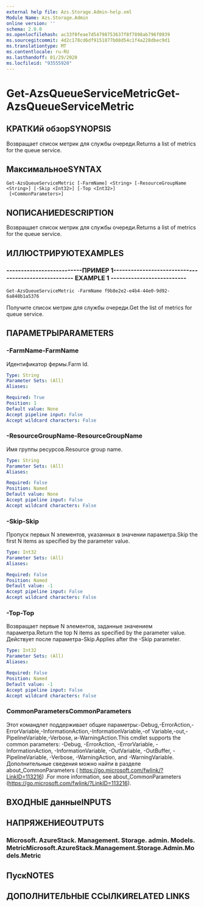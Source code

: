 ```yaml
---
external help file: Azs.Storage.Admin-help.xml
Module Name: Azs.Storage.Admin
online version: ''
schema: 2.0.0
ms.openlocfilehash: ac33f0feae7d54798753637f8f7898ab796f0939
ms.sourcegitcommit: 4d2c178cd6df9151877b08d54c1f4a228dbec9d1
ms.translationtype: MT
ms.contentlocale: ru-RU
ms.lasthandoff: 01/29/2020
ms.locfileid: "93555920"
---
```

# <span data-ttu-id="cf46a-101">Get-AzsQueueServiceMetric</span><span class="sxs-lookup"><span data-stu-id="cf46a-101">Get-AzsQueueServiceMetric</span></span>

## <span data-ttu-id="cf46a-102">КРАТКИй обзор</span><span class="sxs-lookup"><span data-stu-id="cf46a-102">SYNOPSIS</span></span>
<span data-ttu-id="cf46a-103">Возвращает список метрик для службы очереди.</span><span class="sxs-lookup"><span data-stu-id="cf46a-103">Returns a list of metrics for the queue service.</span></span>

## <span data-ttu-id="cf46a-104">Максимальное</span><span class="sxs-lookup"><span data-stu-id="cf46a-104">SYNTAX</span></span>

```
Get-AzsQueueServiceMetric [-FarmName] <String> [-ResourceGroupName <String>] [-Skip <Int32>] [-Top <Int32>]
 [<CommonParameters>]
```

## <span data-ttu-id="cf46a-105">NОПИСАНИЕ</span><span class="sxs-lookup"><span data-stu-id="cf46a-105">DESCRIPTION</span></span>
<span data-ttu-id="cf46a-106">Возвращает список метрик для службы очереди.</span><span class="sxs-lookup"><span data-stu-id="cf46a-106">Returns a list of metrics for the queue service.</span></span>

## <span data-ttu-id="cf46a-107">ИЛЛЮСТРИРУЮТ</span><span class="sxs-lookup"><span data-stu-id="cf46a-107">EXAMPLES</span></span>

### <span data-ttu-id="cf46a-108">--------------------------ПРИМЕР 1--------------------------</span><span class="sxs-lookup"><span data-stu-id="cf46a-108">-------------------------- EXAMPLE 1 --------------------------</span></span>
```
Get-AzsQueueServiceMetric -FarmName f9b8e2e2-e4b4-44e0-9d92-6a848b1a5376
```

<span data-ttu-id="cf46a-109">Получите список метрик для службы очереди.</span><span class="sxs-lookup"><span data-stu-id="cf46a-109">Get the list of metrics for queue service.</span></span>

## <span data-ttu-id="cf46a-110">ПАРАМЕТРЫ</span><span class="sxs-lookup"><span data-stu-id="cf46a-110">PARAMETERS</span></span>

### <span data-ttu-id="cf46a-111">-FarmName</span><span class="sxs-lookup"><span data-stu-id="cf46a-111">-FarmName</span></span>
<span data-ttu-id="cf46a-112">Идентификатор фермы.</span><span class="sxs-lookup"><span data-stu-id="cf46a-112">Farm Id.</span></span>

```yaml
Type: String
Parameter Sets: (All)
Aliases: 

Required: True
Position: 1
Default value: None
Accept pipeline input: False
Accept wildcard characters: False
```

### <span data-ttu-id="cf46a-113">-ResourceGroupName</span><span class="sxs-lookup"><span data-stu-id="cf46a-113">-ResourceGroupName</span></span>
<span data-ttu-id="cf46a-114">Имя группы ресурсов.</span><span class="sxs-lookup"><span data-stu-id="cf46a-114">Resource group name.</span></span>

```yaml
Type: String
Parameter Sets: (All)
Aliases: 

Required: False
Position: Named
Default value: None
Accept pipeline input: False
Accept wildcard characters: False
```

### <span data-ttu-id="cf46a-115">-Skip</span><span class="sxs-lookup"><span data-stu-id="cf46a-115">-Skip</span></span>
<span data-ttu-id="cf46a-116">Пропуск первых N элементов, указанных в значении параметра.</span><span class="sxs-lookup"><span data-stu-id="cf46a-116">Skip the first N items as specified by the parameter value.</span></span>

```yaml
Type: Int32
Parameter Sets: (All)
Aliases: 

Required: False
Position: Named
Default value: -1
Accept pipeline input: False
Accept wildcard characters: False
```

### <span data-ttu-id="cf46a-117">-Top</span><span class="sxs-lookup"><span data-stu-id="cf46a-117">-Top</span></span>
<span data-ttu-id="cf46a-118">Возвращает первые N элементов, заданные значением параметра.</span><span class="sxs-lookup"><span data-stu-id="cf46a-118">Return the top N items as specified by the parameter value.</span></span>
<span data-ttu-id="cf46a-119">Действует после параметра-Skip.</span><span class="sxs-lookup"><span data-stu-id="cf46a-119">Applies after the -Skip parameter.</span></span>

```yaml
Type: Int32
Parameter Sets: (All)
Aliases: 

Required: False
Position: Named
Default value: -1
Accept pipeline input: False
Accept wildcard characters: False
```

### <span data-ttu-id="cf46a-120">CommonParameters</span><span class="sxs-lookup"><span data-stu-id="cf46a-120">CommonParameters</span></span>
<span data-ttu-id="cf46a-121">Этот командлет поддерживает общие параметры:-Debug,-ErrorAction,-ErrorVariable,-InformationAction,-InformationVariable,-of Variable,-out,-PipelineVariable,-Verbose, и-WarningAction.</span><span class="sxs-lookup"><span data-stu-id="cf46a-121">This cmdlet supports the common parameters: -Debug, -ErrorAction, -ErrorVariable, -InformationAction, -InformationVariable, -OutVariable, -OutBuffer, -PipelineVariable, -Verbose, -WarningAction, and -WarningVariable.</span></span> <span data-ttu-id="cf46a-122">Дополнительные сведения можно найти в разделе about_CommonParameters ( https://go.microsoft.com/fwlink/?LinkID=113216) .</span><span class="sxs-lookup"><span data-stu-id="cf46a-122">For more information, see about_CommonParameters (https://go.microsoft.com/fwlink/?LinkID=113216).</span></span>

## <span data-ttu-id="cf46a-123">ВХОДНЫЕ данные</span><span class="sxs-lookup"><span data-stu-id="cf46a-123">INPUTS</span></span>

## <span data-ttu-id="cf46a-124">НАПРЯЖЕНИЕ</span><span class="sxs-lookup"><span data-stu-id="cf46a-124">OUTPUTS</span></span>

### <span data-ttu-id="cf46a-125">Microsoft. AzureStack. Management. Storage. admin. Models. Metric</span><span class="sxs-lookup"><span data-stu-id="cf46a-125">Microsoft.AzureStack.Management.Storage.Admin.Models.Metric</span></span>

## <span data-ttu-id="cf46a-126">Пуск</span><span class="sxs-lookup"><span data-stu-id="cf46a-126">NOTES</span></span>

## <span data-ttu-id="cf46a-127">ДОПОЛНИТЕЛЬНЫЕ ССЫЛКИ</span><span class="sxs-lookup"><span data-stu-id="cf46a-127">RELATED LINKS</span></span>

